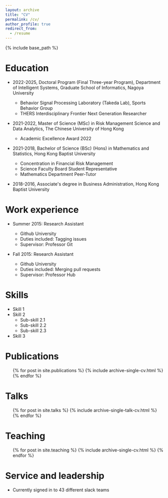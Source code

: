 ```yaml
---
layout: archive
title: "CV"
permalink: /cv/
author_profile: true
redirect_from:
  - /resume
---
```


{% include base_path %}

Education
======

* 2022-2025, Doctoral Program (Final Three-year Program), Department of Intelligent Systems, Graduate School of Informatics, Nagoya University
  * Behavior Signal Processing Laboratory (Takeda Lab), Sports Behavior Group
  * THERS Interdisciplinary Frontier Next Generation Researcher
  
* 2021-2022, Master of Science (MSc) in Risk Management Science and Data Analytics, The Chinese University of Hong Kong
  * Academic Excellence Award 2022
  
* 2021-2018, Bachelor of Science (BSc) (Hons) in Mathematics and Statistics, Hong Kong Baptist University 
  * Concentration in Financial Risk Management 
  * Science Faculty Board Student Representative 
  * Mathematics Department Peer-Tutor 
  
* 2018-2016, Associate's degree in Business Administration, Hong Kong Baptist University


Work experience
======
* Summer 2015: Research Assistant
  * Github University
  * Duties included: Tagging issues
  * Supervisor: Professor Git

* Fall 2015: Research Assistant
  * Github University
  * Duties included: Merging pull requests
  * Supervisor: Professor Hub
  
Skills
======
* Skill 1
* Skill 2
  * Sub-skill 2.1
  * Sub-skill 2.2
  * Sub-skill 2.3
* Skill 3

Publications
======
  <ul>{% for post in site.publications %}
    {% include archive-single-cv.html %}
  {% endfor %}</ul>
  
Talks
======
  <ul>{% for post in site.talks %}
    {% include archive-single-talk-cv.html %}
  {% endfor %}</ul>
  
Teaching
======
  <ul>{% for post in site.teaching %}
    {% include archive-single-cv.html %}
  {% endfor %}</ul>
  
Service and leadership
======
* Currently signed in to 43 different slack teams
